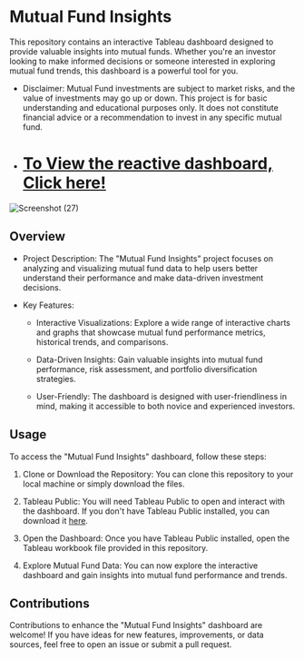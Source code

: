 Mutual Fund Insights
====================

This repository contains an interactive Tableau dashboard designed to provide valuable insights into mutual funds. Whether you're an investor looking to make informed decisions or someone interested in exploring mutual fund trends, this dashboard is a powerful tool for you.

- Disclaimer: Mutual Fund investments are subject to market risks, and the value of investments may go up or down. This project is for basic understanding and educational purposes only. It does not constitute financial advice or a recommendation to invest in any specific mutual fund.


- # [To View the reactive dashboard, Click here!](https://public.tableau.com/views/MutualFundIndia_16937582176870/Dashboard1?:language=en-US&:display_count=n&:origin=viz_share_link)


![Screenshot (27)](https://github.com/PurnaChandar26/Mutual-Fund-Insights/assets/97793147/6c1dd8ad-deb7-43c1-ab37-8b04486c029f)


Overview
--------

-   Project Description: The "Mutual Fund Insights" project focuses on analyzing and visualizing mutual fund data to help users better understand their performance and make data-driven investment decisions.

-   Key Features:

    -   Interactive Visualizations: Explore a wide range of interactive charts and graphs that showcase mutual fund performance metrics, historical trends, and comparisons.

    -   Data-Driven Insights: Gain valuable insights into mutual fund performance, risk assessment, and portfolio diversification strategies.

    -   User-Friendly: The dashboard is designed with user-friendliness in mind, making it accessible to both novice and experienced investors.

Usage
-----

To access the "Mutual Fund Insights" dashboard, follow these steps:

1.  Clone or Download the Repository: You can clone this repository to your local machine or simply download the files.

2.  Tableau Public: You will need Tableau Public to open and interact with the dashboard. If you don't have Tableau Public installed, you can download it [here](https://public.tableau.com/s/download).

3.  Open the Dashboard: Once you have Tableau Public installed, open the Tableau workbook file provided in this repository.

4.  Explore Mutual Fund Data: You can now explore the interactive dashboard and gain insights into mutual fund performance and trends.

Contributions 
-------------

Contributions to enhance the "Mutual Fund Insights" dashboard are welcome! If you have ideas for new features, improvements, or data sources, feel free to open an issue or submit a pull request.
